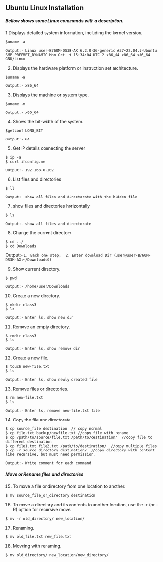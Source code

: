 ## Ubuntu Linux Installation
##### Bellow shows some Linux commands with a description.
1 Displays detailed system information, including the kernel version. 
```
$uname -a
```
`Output:- Linux user-B760M-DS3H-AX 6.2.0-36-generic #37~22.04.1-Ubuntu SMP PREEMPT_DYNAMIC Mon Oct  9 15:34:04 UTC 2 x86_64 x86_64 x86_64 GNU/Linux`

2. Displays the hardware platform or instruction set architecture.
```
$uname -a
```
`Output:- x86_64`

3. Displays the machine or system type.
```
$uname -m
```
`Output:- x86_64`

4. Shows the bit-width of the system.
```
$getconf LONG_BIT
```
`Output:- 64`

5. Get IP details connecting the server
```
$ ip -a
$ curl ifconfig.me
```
`Output:- 192.168.0.102`

6. List files and directories
```
$ ll
```
`Output:- show all files and directorate with the hidden file`

7. show files and directories horizontally
```
$ ls
```
`Output:- show all files and directorate`

8. Change the current directory
```
$ cd ../
$ cd Downloads
```
Output:- 
`1. Back one step; 
2. Enter download Dir (user@user-B760M-DS3H-AX:~/Downloads$)`

9. Show current directory.
```
$ pwd
```
`Output:- /home/user/Downloads`

10. Create a new directory.
```
$ mkdir class3
$ ls
```
`Output:- Enter ls, show new dir`

11. Remove an empty directory.
```
$ rmdir class3
$ ls
```
`Output:- Enter ls, show remove dir`


12. Create a new file.
```
$ touch new-file.txt
$ ls
```
`Output:- Enter ls, show newly created file`

13. Remove files or directories.
```
$ rm new-file.txt
$ ls
```
`Output:- Enter ls, remove new-file.txt file`

14. Copy the file and directorate.
```
$ cp source_file destination  // copy normal
$ cp file.txt backup/newfile.txt //copy file with rename
$ cp /path/to/source/file.txt /path/to/destination/  //copy file to different destination
$ cp file1.txt file2.txt /path/to/destination/  //copy multiple files
$ cp -r source_directory destination/  //copy directory with content like recursive, but must need permission.

```
`Output:- Write comment for each command`

##### Move or Rename files and directories 

15. To move a file or directory from one location to another.

```
$ mv source_file_or_directory destination
```

16. To move a directory and its contents to another location, use the -r (or -R) option for recursive move.

```
$ mv -r old_directory/ new_location/
```
17. Renaming.

```
$ mv old_file.txt new_file.txt
```

18. Moveing with renaming.

```
$ mv old_directory/ new_location/new_directory/

```
